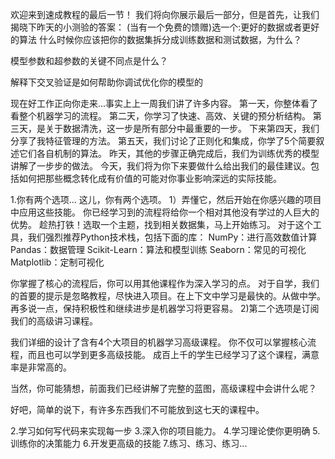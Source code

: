 欢迎来到速成教程的最后一节！
我们将向你展示最后一部分，但是首先，让我们揭晓下昨天的小测验的答案：
  (当有一个免费的馈赠)选一个:更好的数据或者更好的算法
  什么时候你应该把你的数据集拆分成训练数据和测试数据，为什么？

  模型参数和超参数的关键不同点是什么？

  解释下交叉验证是如何帮助你调试优化你的模型的

现在好工作正向你走来...事实上上一周我们讲了许多内容。
第一天，你整体看了看整个机器学习的流程。
第二天，你学习了快速、高效、关键的预分析结构。
第三天，是关于数据清洗，这一步是所有部分中最重要的一步。
下来第四天，我们分享了我特征管理的方法。
第五天，我们讨论了正则化和集成，你学了5个简要叙述它们各自机制的算法。
昨天，其他的步骤正确完成后，我们为训练优秀的模型讲解了一步步的做法。
今天，我们将为你下来要做什么给出我们的最佳建议。包括如何把那些概念转化成有价值的可能对你事业影响深远的实际技能。

1.你有两个选项...
这儿，你有两个选项。
1）弄懂它，然后开始在你感兴趣的项目中应用这些技能。
你已经学习到的流程将给你一个相对其他没有学过的人巨大的优势。
趁热打铁！选取一个主题，找到相关数据集，马上开始练习。
对于这个工具，我们强烈推荐Python技术栈，包括下面的库：
NumPy：进行高效数值计算
Pandas：数据管理
Scikit-Learn：算法和模型训练
Seaborn：常见的可视化
Matplotlib：定制可视化

你掌握了核心的流程后，你可以用其他课程作为深入学习的点。
对于自学，我们的首要的提示是忽略教程，尽快进入项目。在上下文中学习是最快的。从做中学。再多说一点，保持积极性和继续进步是机器学习将更容易。
2)第二个选项是订阅我们的高级讲习课程。

我们详细的设计了含有4个大项目的机器学习高级课程。
你不仅可以掌握核心流程，而且也可以学到更多高级技能。
成百上千的学生已经学习了这个课程，满意率是非常高的。

当然，你可能猜想，前面我们已经讲解了完整的蓝图，高级课程中会讲什么呢？

好吧，简单的说下，有许多东西我们不可能放到这七天的课程中。

2.学习如何写代码来实现每一步
3.深入你的项目能力。
4.学习理论使你更明确
5.训练你的决策能力
6.开发更高级的技能
7.练习、练习、练习...